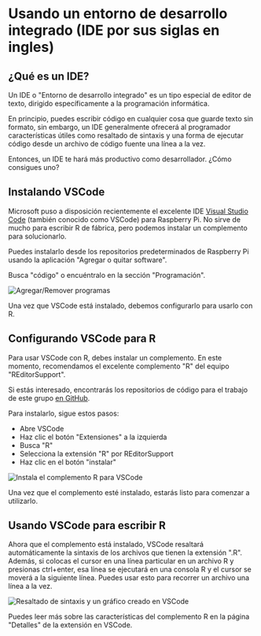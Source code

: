 # Usando un entorno de desarrollo integrado (IDE por sus siglas en ingles)

## ¿Qué es un IDE?

Un IDE o "Entorno de desarrollo integrado" es un tipo especial de editor de texto, dirigido específicamente a la programación informática.

En principio, puedes escribir código en cualquier cosa que guarde texto sin formato, sin embargo, un IDE generalmente ofrecerá al programador características útiles como resaltado de sintaxis y una forma de ejecutar código desde un archivo de código fuente una línea a la vez.

Entonces, un IDE te hará más productivo como desarrollador. ¿Cómo consigues uno?

## Instalando VSCode

Microsoft puso a disposición recientemente el excelente IDE [Visual Studio Code](https://code.visualstudio.com) (también conocido como VSCode) para Raspberry Pi. No sirve de mucho para escribir R de fábrica, pero podemos instalar un complemento para solucionarlo.

Puedes instalarlo desde los repositorios predeterminados de Raspberry Pi usando la aplicación "Agregar o quitar software".

Busca "código" o encuéntralo en la sección "Programación".

![Agregar/Remover programas](../../assets/images/docs/add-remove-software.png)

Una vez que VSCode está instalado, debemos configurarlo para usarlo con R.

## Configurando VSCode para R

Para usar VSCode con R, debes instalar un complemento. En este momento, recomendamos el excelente complemento "R" del equipo "REditorSupport".

Si estás interesado, encontrarás los repositorios de código para el trabajo de este grupo [en GitHub](https://github.com/REditorSupport).

Para instalarlo, sigue estos pasos:

* Abre VSCode
* Haz clic el botón "Extensiones" a la izquierda
* Busca "R"
* Selecciona la extensión "R" por REditorSupport
* Haz clic en el botón "instalar"

![Instala el complemento R para VSCode](../../assets/images/docs/vscode-r-extension.png)

Una vez que el complemento esté instalado, estarás listo para comenzar a utilizarlo.

## Usando VSCode para escribir R

Ahora que el complemento está instalado, VSCode resaltará automáticamente la sintaxis de los archivos que tienen la extensión ".R".
Además, si colocas el cursor en una línea particular en un archivo R y presionas ctrl+enter, esa línea se ejecutará en una consola R y el cursor se moverá a la siguiente línea. Puedes usar esto para recorrer un archivo una línea a la vez.

![Resaltado de sintaxis y un gráfico creado en VSCode](../../assets/images/docs/r4pi-vscode-penguins.png)

Puedes leer más sobre las características del complemento R en la página "Detalles" de la extensión en VSCode.
